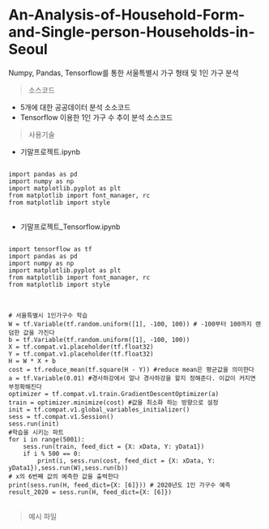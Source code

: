 # An-Analysis-of-Household-Form-and-Single-person-Households-in-Seoul
Numpy, Pandas, Tensorflow를 통한 서울특별시 가구 형태 및 1인 가구 분석

> 소스코드
 * 5개에 대한 공공데이터 분석 소소코드  
 * Tensorflow 이용한 1인 가구 수 추이 분석 소스코드

> 사용기술

 * 기말프로젝트.ipynb  
 
<pre>
<code>
import pandas as pd
import numpy as np
import matplotlib.pyplot as plt
from matplotlib import font_manager, rc
from matplotlib import style
</code>
</pre>

 * 기말프로젝트_Tensorflow.ipynb  
 
<pre>
<code>
import tensorflow as tf
import pandas as pd
import numpy as np
import matplotlib.pyplot as plt
from matplotlib import font_manager, rc
from matplotlib import style
</code>
</pre>

<pre>
<code>
# 서울특별시 1인가구수 학습
W = tf.Variable(tf.random.uniform([1], -100, 100)) # -100부터 100까지 랜덤한 값을 가진다
b = tf.Variable(tf.random.uniform([1], -100, 100))
X = tf.compat.v1.placeholder(tf.float32)
Y = tf.compat.v1.placeholder(tf.float32)
H = W * X + b
cost = tf.reduce_mean(tf.square(H - Y)) #reduce mean은 평균값을 의미한다
a = tf.Variable(0.01) #경사하강에서 얼나 경사하강을 할지 정해준다. 이값이 커지면 부정확해진다
optimizer = tf.compat.v1.train.GradientDescentOptimizer(a)
train = optimizer.minimize(cost) #값을 최소화 하는 방향으로 설정
init = tf.compat.v1.global_variables_initializer()
sess = tf.compat.v1.Session()
sess.run(init)
#학습을 시키는 파트
for i in range(5001):
    sess.run(train, feed_dict = {X: xData, Y: yData1})
    if i % 500 == 0:
        print(i, sess.run(cost, feed_dict = {X: xData, Y: yData1}),sess.run(W),sess.run(b))
# x의 6번째 값의 예측한 값을 출력한다
print(sess.run(H, feed_dict={X: [6]})) # 2020년도 1인 가구수 예측
result_2020 = sess.run(H, feed_dict={X: [6]})
</code>
</pre>

> 예시 파일






